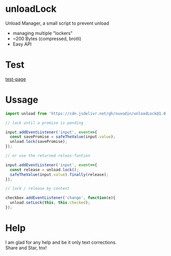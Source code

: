 # unloadLock
Unload Manager, a small script to prevent unload
- managing multiple "lockers"
- ~200 Bytes (compressed, brotli)
- Easy API

# Test

<a href="https://raw.githack.com/nuxodin/unloadLock/main/test.html">test-page</a>


# Ussage

```js
import unload from 'https://cdn.jsdelivr.net/gh/nuxodin/unloadLock@1.0.0/index.min.js';

// lock until a promise is pending

input.addEventListener('input', event=>{
  const savePromise = safeTheValue(input.value);
  unload.lock(savePromise);
});

// or use the returned releas-funtion

input.addEventListener('input', event=>{
  const release = unload.lock();
  safeTheValue(input.value).finally(release);
});

// lock / release by context

checkbox.addEventListener('change', function(e){
  unload.setLock(this, this.checked);
});

```

# Help
I am glad for any help and be it only text corrections.  
Share and Star, tnx!
